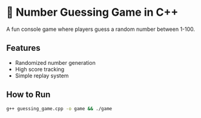 # 🔢 Number Guessing Game in C++

A fun console game where players guess a random number between 1-100.

## Features
- Randomized number generation
- High score tracking
- Simple replay system

## How to Run
```bash
g++ guessing_game.cpp -o game && ./game